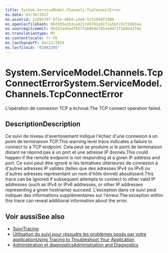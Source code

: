 ```yaml
---
title: System.ServiceModel.Channels.TcpConnectError
ms.date: 03/30/2017
ms.assetid: 22d93797-072e-405d-a3e0-5c519ddf290b
ms.openlocfilehash: 0bfd35e2b3ca421745701a91f2a5bfc91f3063aa
ms.sourcegitcommit: 9b552addadfb57fab0b9e7852ed4f1f1b8a42f8e
ms.translationtype: MT
ms.contentlocale: fr-FR
ms.lasthandoff: 04/23/2019
ms.locfileid: "61942205"
---
```

# <a name="systemservicemodelchannelstcpconnecterror"></a><span data-ttu-id="4cef8-102">System.ServiceModel.Channels.TcpConnectError</span><span class="sxs-lookup"><span data-stu-id="4cef8-102">System.ServiceModel.Channels.TcpConnectError</span></span>
<span data-ttu-id="4cef8-103">L'opération de connexion TCP a échoué.</span><span class="sxs-lookup"><span data-stu-id="4cef8-103">The TCP connect operation failed.</span></span>  
  
## <a name="description"></a><span data-ttu-id="4cef8-104">Description</span><span class="sxs-lookup"><span data-stu-id="4cef8-104">Description</span></span>  
 <span data-ttu-id="4cef8-105">Ce suivi de niveau d'avertissement indique l'échec d'une connexion à un point de terminaison TCP.</span><span class="sxs-lookup"><span data-stu-id="4cef8-105">This warning level trace indicates a failure to connect to a TCP endpoint.</span></span> <span data-ttu-id="4cef8-106">Cela peut se produire si le point de terminaison distant ne répond pas à un port et une adresse IP donnés.</span><span class="sxs-lookup"><span data-stu-id="4cef8-106">This could happen if the remote endpoint is not responding at a given IP address and port.</span></span> <span data-ttu-id="4cef8-107">Ce suivi peut être ignoré si les tentatives ultérieures de connexion à d'autres adresses IP valides (telles que des adresses IPv4 ou IPv6 ou d'autres adresses représentant un nom d'hôte donné) aboutissent.</span><span class="sxs-lookup"><span data-stu-id="4cef8-107">This trace can be ignored if subsequent attempts to connect to other valid IP addresses (such as IPv4 or IPv6 addresses, or other IP addresses representing a given hostname) succeed.</span></span> <span data-ttu-id="4cef8-108">L'exception dans ce suivi peut indiquer des informations supplémentaires sur l'erreur.</span><span class="sxs-lookup"><span data-stu-id="4cef8-108">The exception within this trace can reveal additional information about the error.</span></span>  
  
## <a name="see-also"></a><span data-ttu-id="4cef8-109">Voir aussi</span><span class="sxs-lookup"><span data-stu-id="4cef8-109">See also</span></span>

- [<span data-ttu-id="4cef8-110">Suivi</span><span class="sxs-lookup"><span data-stu-id="4cef8-110">Tracing</span></span>](../../../../../docs/framework/wcf/diagnostics/tracing/index.md)
- [<span data-ttu-id="4cef8-111">Utilisation du suivi pour résoudre les problèmes posés par votre application</span><span class="sxs-lookup"><span data-stu-id="4cef8-111">Using Tracing to Troubleshoot Your Application</span></span>](../../../../../docs/framework/wcf/diagnostics/tracing/using-tracing-to-troubleshoot-your-application.md)
- [<span data-ttu-id="4cef8-112">Administration et diagnostics</span><span class="sxs-lookup"><span data-stu-id="4cef8-112">Administration and Diagnostics</span></span>](../../../../../docs/framework/wcf/diagnostics/index.md)
